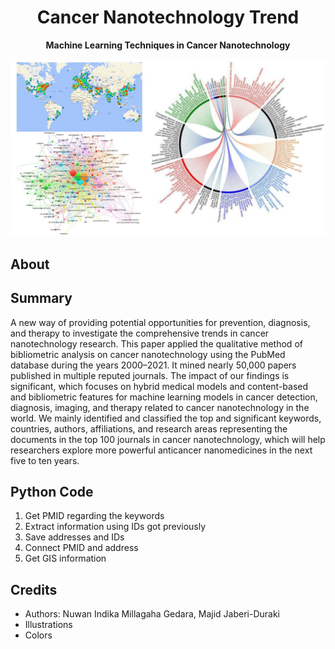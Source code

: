 <h1 align="center">Cancer Nanotechnology Trend</h1>
<p align="center"><strong>Machine Learning Techniques in Cancer Nanotechnology</strong></p>
<div align="center"><img src="images/Graphical Abstract.jpg"></img></div>

<h2>About</h2>
<a href="https://doi.org/10.3390/cancers13174417"></a>

<h2>Summary</h2>

A new way of providing potential opportunities for prevention, diagnosis, and therapy to investigate the comprehensive trends in cancer nanotechnology research. This paper applied the qualitative method of bibliometric analysis on cancer nanotechnology using the PubMed database during the years 2000–2021. It mined nearly 50,000 papers published in multiple reputed journals. The impact of our findings is significant, which focuses on hybrid medical models and content-based and bibliometric features for machine learning models in cancer detection, diagnosis, imaging, and therapy related to cancer nanotechnology in the world. We mainly identified and classified the top and significant keywords, countries, authors, affiliations, and research areas representing the documents in the top 100 journals in cancer nanotechnology, which will help researchers explore more powerful anticancer nanomedicines in the next five to ten years.

<h2>Python Code</h2>

1. Get PMID regarding the keywords
2. Extract information using IDs got previously
3. Save addresses and IDs
4. Connect PMID and address
5. Get GIS information

<!-- 
<h2>Contributing</h2>
Mention pull requests. Link to an example and/or put it down here

<h2>Project status</h2>
Insert here -->

<h2>Credits</h2>

- Authors: Nuwan Indika Millagaha Gedara, Majid Jaberi-Duraki
- Illustrations
- Colors

<!-- 
<h2>Copyright</h2>
This project is licensed under the terms of the MIT license and protected by Udacity Honor Code and Community Code of Conduct. See <a href="LICENSE.md">license</a> and <a href="LICENSE.DISCLAIMER.md">disclaimer</a>. -->
